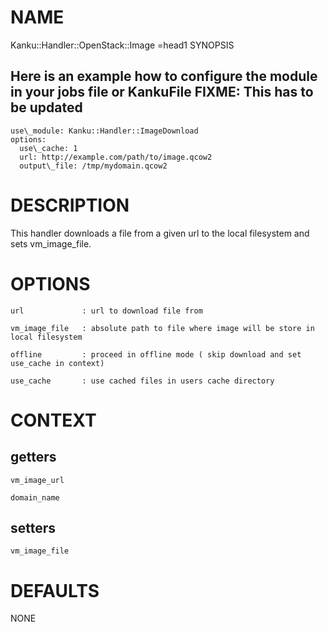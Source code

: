# NAME

Kanku::Handler::OpenStack::Image
&#x3d;head1 SYNOPSIS

Here is an example how to configure the module in your jobs file or KankuFile
FIXME: This has to be updated
  -
    use\_module: Kanku::Handler::ImageDownload
    options:
      use\_cache: 1
      url: http://example.com/path/to/image.qcow2
      output\_file: /tmp/mydomain.qcow2

# DESCRIPTION

This handler downloads a file from a given url to the local filesystem and sets vm\_image\_file.

# OPTIONS

    url             : url to download file from

    vm_image_file   : absolute path to file where image will be store in local filesystem

    offline         : proceed in offline mode ( skip download and set use_cache in context)

    use_cache       : use cached files in users cache directory

# CONTEXT

## getters

    vm_image_url

    domain_name

## setters

    vm_image_file

# DEFAULTS

NONE
